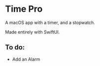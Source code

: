 # Time Pro
A macOS app with a timer, and a stopwatch.

Made entirely with SwiftUI.

## To do:
* Add an Alarm
